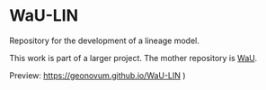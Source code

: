 # WaU-LIN

Repository for the development of a lineage model.

This work is part of a larger project. The mother repository is [WaU](https://github.com/Geonovum/WaU).

Preview: https://geonovum.github.io/WaU-LIN )



